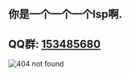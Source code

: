 ## 你是一个一个一个lsp啊.
## QQ群: [153485680](https://jq.qq.com/?_wv=1027&k=lnaNYUOO)
![404 not found](https://cloud.kleos.top/d/CT/head/%E6%9C%AA%E6%A0%87%E9%A2%98-11451.png "你是一个一个一个lsp啊")
